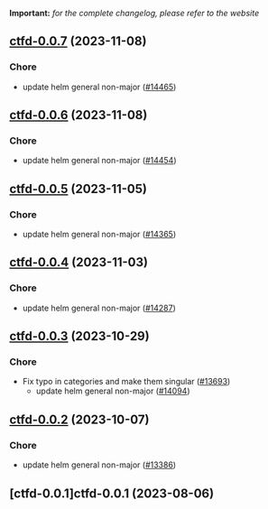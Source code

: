 **Important:**
*for the complete changelog, please refer to the website*




## [ctfd-0.0.7](https://github.com/truecharts/charts/compare/ctfd-0.0.6...ctfd-0.0.7) (2023-11-08)

### Chore

- update helm general non-major ([#14465](https://github.com/truecharts/charts/issues/14465))
  
  


## [ctfd-0.0.6](https://github.com/truecharts/charts/compare/ctfd-0.0.5...ctfd-0.0.6) (2023-11-08)

### Chore

- update helm general non-major ([#14454](https://github.com/truecharts/charts/issues/14454))
  
  


## [ctfd-0.0.5](https://github.com/truecharts/charts/compare/ctfd-0.0.4...ctfd-0.0.5) (2023-11-05)

### Chore

- update helm general non-major ([#14365](https://github.com/truecharts/charts/issues/14365))
  
  


## [ctfd-0.0.4](https://github.com/truecharts/charts/compare/ctfd-0.0.3...ctfd-0.0.4) (2023-11-03)

### Chore

- update helm general non-major ([#14287](https://github.com/truecharts/charts/issues/14287))
  
  


## [ctfd-0.0.3](https://github.com/truecharts/charts/compare/ctfd-0.0.2...ctfd-0.0.3) (2023-10-29)

### Chore

- Fix typo in categories and make them singular ([#13693](https://github.com/truecharts/charts/issues/13693))
  - update helm general non-major ([#14094](https://github.com/truecharts/charts/issues/14094))
  
  


## [ctfd-0.0.2](https://github.com/truecharts/charts/compare/ctfd-0.0.1...ctfd-0.0.2) (2023-10-07)

### Chore

- update helm general non-major ([#13386](https://github.com/truecharts/charts/issues/13386))
  
  


## [ctfd-0.0.1]ctfd-0.0.1 (2023-08-06)

